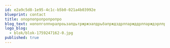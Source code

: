 ```yaml
---
id: e2a9c5d8-1e95-4c1c-b5b0-021a4b03992e
blueprint: contact
title: опорпопропропропро
blog_text: нопопголпнралроьзапдьтржржэапдрьбапрждздрлпаржддрлпарждэрлпрдлролпрор
logo_blog:
  - blok/blok-1759247162-0.jpg
published: true
---
```

